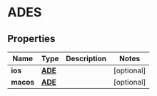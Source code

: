 

# ADES


## Properties

| Name | Type | Description | Notes |
|------------ | ------------- | ------------- | -------------|
|**ios** | [**ADE**](ADE.md) |  |  [optional] |
|**macos** | [**ADE**](ADE.md) |  |  [optional] |



